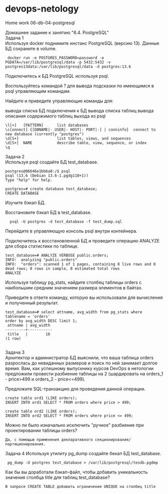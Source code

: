 # devops-netology
Home work 06-db-04-postgresql

Домашнее задание к занятию "6.4. PostgreSQL"  
Задача 1  
Используя docker поднимите инстанс PostgreSQL (версию 13). Данные БД сохраните в volume.
````
 docker run -e POSTGRES_PASSWORD=password -e PGDATA=/var/lib/postgresql/data -p 5432:5432 -v postgres13data:/var/lib/postgresql/data -d postgres:13.6 

````
Подключитесь к БД PostgreSQL используя psql.

Воспользуйтесь командой \? для вывода подсказки по имеющимся в psql управляющим командам.

Найдите и приведите управляющие команды для:

вывода списка БД
подключения к БД
вывода списка таблиц
вывода описания содержимого таблиц
выхода из psql

````
\l[+]   [PATTERN]      list databases
\c[onnect] {[DBNAME|- USER|- HOST|- PORT|-] | conninfo}  connect to new database (currently "postgres")
\d[S+]                 list tables, views, and sequences
\d[S+]  NAME           describe table, view, sequence, or index
\q
````
Задача 2  
Используя psql создайте БД test_database.
````
postgres@06646e1bb6a0:/$ psql
psql (13.6 (Debian 13.6-1.pgdg110+1))
Type "help" for help.

postgres=# create database test_database;
CREATE DATABASE

````
Изучите бэкап БД.

Восстановите бэкап БД в test_database.
````
  psql -U postgres -d test_database -f test_dump.sql

````
Перейдите в управляющую консоль psql внутри контейнера.

Подключитесь к восстановленной БД и проведите операцию ANALYZE для сбора статистики по таблице.
````
test_database=# ANALYZE VERBOSE public.orders;
INFO:  analyzing "public.orders"
INFO:  "orders": scanned 1 of 1 pages, containing 8 live rows and 0 dead rows; 8 rows in sample, 8 estimated total rows
ANALYZE

````
Используя таблицу pg_stats, найдите столбец таблицы orders с наибольшим средним значением размера элементов в байтах.

Приведите в ответе команду, которую вы использовали для вычисления и полученный результат.
````
test_database=# select attname, avg_width from pg_stats where tablename = 'orders'
order by avg_width DESC limit 1;
 attname | avg_width
---------+-----------
 title   |        16
(1 row)


````
Задача 3  
Архитектор и администратор БД выяснили, что ваша таблица orders разрослась до невиданных размеров и поиск по ней занимает долгое время. Вам, как успешному выпускнику курсов DevOps в нетологии предложили провести разбиение таблицы на 2 (шардировать на orders_1 - price>499 и orders_2 - price<=499).

Предложите SQL-транзакцию для проведения данной операции.
````
create table ord1 (LIKE orders);
INSERT INTO ord1 SELECT * FROM orders where price > 499;

create table ord2 (LIKE orders);
INSERT INTO ord2 SELECT * FROM orders where price <= 499;
````
Можно ли было изначально исключить "ручное" разбиение при проектировании таблицы orders?
````
Да, с помощью применения декларативного секционирования/партиционирования.

````
Задача 4
Используя утилиту pg_dump создайте бекап БД test_database.
````
 pg_dump -U postgres test_database > /var/lib/postgresql/tesdb.pgdmp
````
Как бы вы доработали бэкап-файл, чтобы добавить уникальность значения столбца title для таблиц test_database?

````
В запросе CREATE TABLE добавить ограничение UNIQUE на столбец title
````